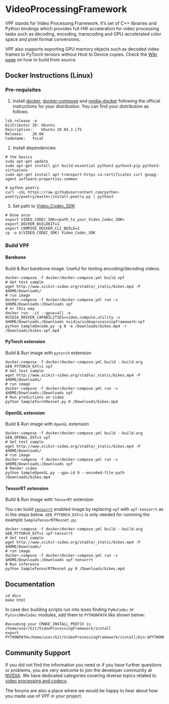 # VideoProcessingFramework

VPF stands for Video Processing Framework. It’s set of C++ libraries and Python bindings which provides full HW acceleration for video processing tasks such as decoding, encoding, transcoding and GPU-accelerated color space and pixel format conversions.

VPF also supports exporting GPU memory objects such as decoded video frames to PyTorch tensors without Host to Device copies. Check the [Wiki page](https://github.com/NVIDIA/VideoProcessingFramework/wiki/Building-from-source) on how to build from source.

## Docker Instructions (Linux)

### Pre-requisites
1. Install [docker](https://docs.docker.com/engine/install/ubuntu/),  [docker-compose](https://docs.docker.com/compose/install/) and [nvidia-docker](https://docs.nvidia.com/datacenter/cloud-native/container-toolkit/install-guide.html) following the official instructions for your distribution. You can find your distribution as follows.

```
lsb_release -a
Distributor ID:	Ubuntu
Description:	Ubuntu 20.04.3 LTS
Release:	20.04
Codename:	focal
```
2. Install dependencies

```
# the basics
sudo apt-get update
sudo apt-get install git build-essential python3 python3-pip python3-virtualenv
sudo apt-get install apt-transport-https ca-certificates curl gnupg-agent software-properties-common

# python poetry
curl -sSL https://raw.githubusercontent.com/python-poetry/poetry/master/install-poetry.py | python3
```

3. Set path to [Video_Codec_SDK](https://developer.nvidia.com/nvidia-video-codec-sdk)

```
# Done once
export VIDEO_CODEC_SDK=<path_to_your_Video_Codec_SDK>
export DOCKER_BUILDKIT=1
export COMPOSE_DOCKER_CLI_BUILD=1
cp -a $(VIDEO_CODEC_SDK) Video_Codec_SDK
```

### Build VPF
#### Barebone

Build & Run barebone image. Useful for testing encoding/decoding videos.

```
docker-compose -f docker/docker-compose.yml build vpf
# Get test sample
wget http://www.scikit-video.org/stable/_static/bikes.mp4 -P $HOME/Downloads/
# run image
docker-compose -f docker/docker-compose.yml run -v $HOME/Downloads:/Downloads vpf
# or this way
docker run  -it --gpus=all -e NVIDIA_DRIVER_CAPABILITIES=video,compute,utility -v $HOME/Downloads:/Downloads nvidia/videoprocessingframework:vpf
python SampleDecode.py -g 0 -e /Downloads/bikes.mp4 -r /Downloads/bikes-vpf.mp4
```

#### PyTorch extension

Build & Run image with `pytorch` extension

```
docker-compose -f docker/docker-compose.yml build --build-arg GEN_PYTORCH_EXT=1 vpf
# Get test sample
wget http://www.scikit-video.org/stable/_static/bikes.mp4 -P $HOME/Downloads/
# run image
docker-compose -f docker/docker-compose.yml run -v $HOME/Downloads:/Downloads vpf
# Run predictions on video
python SampleTorchResnet.py 0 /Downloads/bikes.mp4
```

#### OpenGL extension

Build & Run image with `OpenGL` extension

```
docker-compose -f docker/docker-compose.yml build --build-arg GEN_OPENGL_EXT=1 vpf
# Get test sample
wget http://www.scikit-video.org/stable/_static/bikes.mp4 -P $HOME/Downloads/
# run image
docker-compose -f docker/docker-compose.yml run -v $HOME/Downloads:/Downloads vpf
# Render video
python SampleOpenGL.py --gpu-id 0 --encoded-file-path /Downloads/bikes.mp4
```

#### TensorRT extension

Build & Run image with `TensorRT` extension

You can build [`tensorrt`](https://developer.nvidia.com/tensorrt) enabled image by replacing `vpf` with `vpf-tensorrt` as in the steps below. `GEN_PYTORCH_EXT=1` is only needed for runnning the example `SampleTensorRTResnet.py`.

```
docker-compose -f docker/docker-compose.yml build --build-arg GEN_PYTORCH_EXT=1 vpf-tensorrt
# Get test sample
wget http://www.scikit-video.org/stable/_static/bikes.mp4 -P $HOME/Downloads/
# run image
docker-compose -f docker/docker-compose.yml run -v $HOME/Downloads:/Downloads vpf-tensorrt
# Run inference
python SampleTensorRTResnet.py 0 /Downloads/bikes.mp4
```

## Documentation
```
cd docs
make html
```

In case doc building scripts run into isses finding `PyNvCodec` or `PytorchNvCodec` modules, add them to `PYTHONPATH` like shown below:
```
#assuming your CMAKE_INSTALL_PREFIX is /home/user/Git/VideoProcessingFramework/install
export PYTHONPATH=/home/user/Git/VideoProcessingFramework/install/bin:$PYTHONPATH
```

## Community Support
If you did not find the information you need or if you have further questions or problems, you are very welcome to join the developer community at [NVIDIA](https://forums.developer.nvidia.com/categories). We have dedicated categories covering diverse topics related to [video processing and codecs](https://forums.developer.nvidia.com/c/gaming-and-visualization-technologies/visualization/video-processing-optical-flow/189).

The forums are also a place where we would be happy to hear about how you made use of VPF in your project.
